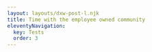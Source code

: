 ```yaml
---
layout: layouts/dxw-post-l.njk
title: Time with the employee owned community
eleventyNavigation:
  key: Tests
  order: 3
---
```


